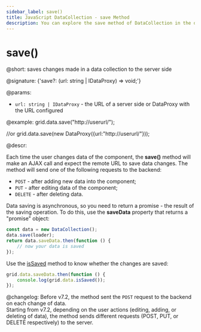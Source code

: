 ```yaml
---
sidebar_label: save()
title: JavaScript DataCollection - save Method 
description: You can explore the save method of DataCollection in the documentation of the DHTMLX JavaScript UI library. Browse developer guides and API reference, try out code examples and live demos, and download a free 30-day evaluation version of DHTMLX Suite.
---
```


# save()

@short: saves changes made in a data collection to the server side

@signature: {'save?: (url: string | IDataProxy) => void;'}

@params:
- `url: string | IDataProxy` - the URL of a server side or DataProxy with the URL configured

@example:
grid.data.save("http://userurl/");

//or
grid.data.save(new DataProxy({url:"http://userurl/"}));

@descr:

Each time the user changes data of the component, the **save()** method will make an AJAX call and expect the remote URL to save data changes.
The method will send one of the following requests to the backend:

- `POST` - after adding new data into the component;
- `PUT` - after editing data of the component;
- `DELETE` - after deleting data.

Data saving is asynchronous, so you need to return a promise - the result of the saving operation. To do this, use the **saveData** property that returns a "promise" object:

~~~js
const data = new DataCollection();
data.save(loader);
return data.saveData.then(function () {
    // now your data is saved
});
~~~

Use the [isSaved](data_collection/api/datacollection_issaved_method.md) method to know whether the changes are saved:

~~~js
grid.data.saveData.then(function () {
    console.log(grid.data.isSaved());
});
~~~

@changelog:
Before v7.2, the method sent the `POST` request to the backend on each change of data. <br>
Starting from v7.2, depending on the user actions (editing, adding, or deleting of data), the method sends different requests (POST, PUT, or DELETE respectively) to the server.